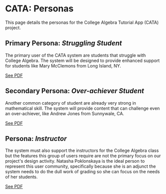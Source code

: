 # CATA: Personas

This page details the personas for the College Algebra Tutorial App (CATA) project.

## Primary Persona: _Struggling Student_

The primary user of the CATA system are students that struggle with College Algebra.
The system will be designed to provide enhanced support for students like Mary McClemons
from Long Island, NY.

[See PDF](low_achiever.pdf)

## Secondary Persona: _Over-achiever Student_

Another common category of student are already very strong in mathematical skill.
The system will provide content that can challenge even an over-achiever, like Andrew
Jones from Sunnywale, CA.

[See PDF](high_ahiever.pdf)

## Persona: _Instructor_

The system must also support the instructors for the College Algebra class but the
features this group of users require are not the primary focus on our project's design
activity.  Natasha Poklonskaya is the ideal person to represent this user community,
specifically because she is an adjunct the system needs to do the dull work of grading
so she can focus on the needs of her students.

[See PDF](instrucctor.pdf)

